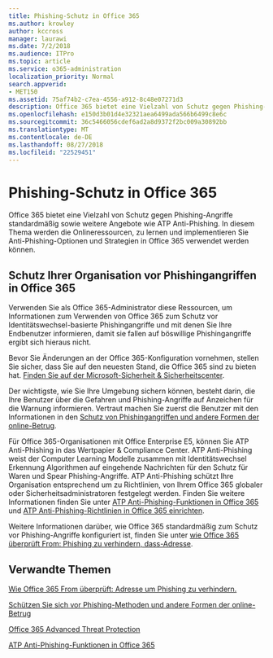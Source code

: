 ```yaml
---
title: Phishing-Schutz in Office 365
ms.author: krowley
author: kccross
manager: laurawi
ms.date: 7/2/2018
ms.audience: ITPro
ms.topic: article
ms.service: o365-administration
localization_priority: Normal
search.appverid:
- MET150
ms.assetid: 75af74b2-c7ea-4556-a912-8c48e07271d3
description: Office 365 bietet eine Vielzahl von Schutz gegen Phishing-Angriffe standardmäßig sowie weitere Angebote wie ATP Anti-Phishing. In diesem Thema werden die Onlineressourcen, zu lernen und implementieren Sie Anti-Phishing-Optionen und Strategien in Office 365 verwendet werden können.
ms.openlocfilehash: e150d3b01d4e32321aea6499ada566b6499c8e6c
ms.sourcegitcommit: 36c5466056cdef6ad2a8d9372f2bc009a30892bb
ms.translationtype: MT
ms.contentlocale: de-DE
ms.lasthandoff: 08/27/2018
ms.locfileid: "22529451"
---
```

# <a name="anti-phishing-protection-in-office-365"></a>Phishing-Schutz in Office 365

Office 365 bietet eine Vielzahl von Schutz gegen Phishing-Angriffe standardmäßig sowie weitere Angebote wie ATP Anti-Phishing. In diesem Thema werden die Onlineressourcen, zu lernen und implementieren Sie Anti-Phishing-Optionen und Strategien in Office 365 verwendet werden können.
  
## <a name="protect-your-organization-against-phishing-attacks-in-office-365"></a>Schutz Ihrer Organisation vor Phishingangriffen in Office 365

Verwenden Sie als Office 365-Administrator diese Ressourcen, um Informationen zum Verwenden von Office 365 zum Schutz vor Identitätswechsel-basierte Phishingangriffe und mit denen Sie Ihre Endbenutzer informieren, damit sie fallen auf böswillige Phishingangriffe ergibt sich hieraus nicht.
  
Bevor Sie Änderungen an der Office 365-Konfiguration vornehmen, stellen Sie sicher, dass Sie auf den neuesten Stand, die Office 365 sind zu bieten hat. [Finden Sie auf der Microsoft-Sicherheit &amp; Sicherheitscenter](https://www.microsoft.com/security/default.aspx).
  
Der wichtigste, wie Sie Ihre Umgebung sichern können, besteht darin, die Ihre Benutzer über die Gefahren und Phishing-Angriffe auf Anzeichen für die Warnung informieren. Vertraut machen Sie zuerst die Benutzer mit den Informationen in den [Schutz von Phishingangriffen und andere Formen der online-Betrug](https://support.office.com/article/f84750b4-2f2c-46c3-89f6-e65f7f8c3546).
  
Für Office 365-Organisationen mit Office Enterprise E5, können Sie ATP Anti-Phishing in das Wertpapier &amp; Compliance Center. ATP Anti-Phishing weist der Computer Learning Modelle zusammen mit Identitätswechsel Erkennung Algorithmen auf eingehende Nachrichten für den Schutz für Waren und Spear Phishing-Angriffe. ATP Anti-Phishing schützt Ihre Organisation entsprechend um zu Richtlinien, von Ihrem Office 365 globaler oder Sicherheitsadministratoren festgelegt werden. Finden Sie weitere Informationen finden Sie unter [ATP Anti-Phishing-Funktionen in Office 365](atp-anti-phishing.md) und [ATP Anti-Phishing-Richtlinien in Office 365 einrichten](set-up-atp-anti-phishing-policies.md).
  
Weitere Informationen darüber, wie Office 365 standardmäßig zum Schutz vor Phishing-Angriffe konfiguriert ist, finden Sie unter [wie Office 365 überprüft From: Phishing zu verhindern, dass-Adresse](how-office-365-validates-the-from-address.md).
  
## <a name="related-topics"></a>Verwandte Themen

[Wie Office 365 From überprüft: Adresse um Phishing zu verhindern.](how-office-365-validates-the-from-address.md)
  
[Schützen Sie sich vor Phishing-Methoden und andere Formen der online-Betrug](https://support.office.com/article/f84750b4-2f2c-46c3-89f6-e65f7f8c3546)
  
[Office 365 Advanced Threat Protection](office-365-atp.md)
  
[ATP Anti-Phishing-Funktionen in Office 365](atp-anti-phishing.md)
  


